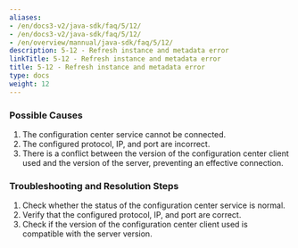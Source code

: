 ```yaml
---
aliases:
- /en/docs3-v2/java-sdk/faq/5/12/
- /en/docs3-v2/java-sdk/faq/5/12/
- /en/overview/mannual/java-sdk/faq/5/12/
description: 5-12 - Refresh instance and metadata error
linkTitle: 5-12 - Refresh instance and metadata error
title: 5-12 - Refresh instance and metadata error
type: docs
weight: 12
---
```







### Possible Causes

1. The configuration center service cannot be connected.
2. The configured protocol, IP, and port are incorrect.
3. There is a conflict between the version of the configuration center client used and the version of the server, preventing an effective connection.

### Troubleshooting and Resolution Steps

1. Check whether the status of the configuration center service is normal.
2. Verify that the configured protocol, IP, and port are correct.
3. Check if the version of the configuration center client used is compatible with the server version.

